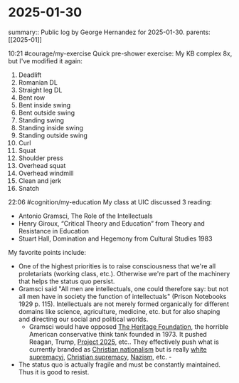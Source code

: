 #  2025-01-30

summary:: Public log by George Hernandez for 2025-01-30.
parents: [[2025-01]]

10:21 #courage/my-exercise Quick pre-shower exercise: My KB complex 8x, but I've modified it again:
1. Deadlift
2. Romanian DL
3. Straight leg DL
4. Bent row
5. Bent inside swing
6. Bent outside swing
7. Standing swing
8. Standing inside swing
9. Standing outside swing
10. Curl
11. Squat
12. Shoulder press
13. Overhead squat
14. Overhead windmill
15. Clean and jerk
16. Snatch

22:06 #cognition/my-education My class at UIC discussed 3 reading:
- Antonio Gramsci, The Role of the Intellectuals
- Henry Giroux, “Critical Theory and Education” from Theory and Resistance in Education 
- Stuart Hall, Domination and Hegemony from Cultural Studies 1983

My favorite points include:
- One of the highest priorities is to raise consciousness that we're all proletariats (working class, etc.). Otherwise we're part of the machinery that helps the status quo persist. 
- Gramsci said "All men are intellectuals, one could therefore say: but not all men have in society the function of intellectuals" (Prison Notebooks 1929 p. 115). Intellectuals are not merely formed organically for different domains like science, agriculture, medicine, etc. but for also shaping and directing our social and political worlds. 
    - Gramsci would have opposed [The Heritage Foundation](https://en.wikipedia.org/wiki/The_Heritage_Foundation), the horrible American conservative think tank founded in 1973. It pushed Reagan, Trump, [Project 2025](https://en.wikipedia.org/wiki/Project_2025), etc.. They effectively push what is currently branded as [Christian nationalism](https://en.wikipedia.org/wiki/Christian_nationalism) but is really [white supremacy](https://en.wikipedia.org/wiki/White_supremacy)j, [Christian supremacy](https://en.wikipedia.org/wiki/Christian_supremacy), [Nazism](https://en.wikipedia.org/wiki/Nazism), etc.    - 
- The status quo is actually fragile and must be constantly maintained. Thus it is good to resist.